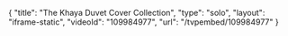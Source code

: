 {
    "title": "The Khaya Duvet Cover Collection",
    "type": "solo",
    "layout": "iframe-static",
    "videoId": "109984977",
    "url": "\/tvpembed\/109984977"
}